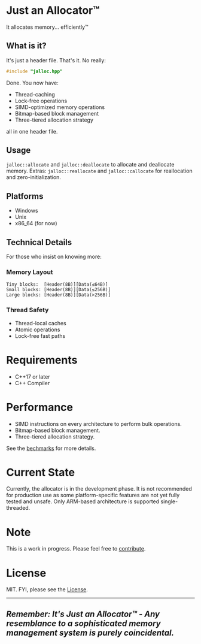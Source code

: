 # Just an Allocator™
It allocates memory... efficiently™

## What is it?
It's just a header file. That's it. No really:

```c++
#include "jalloc.hpp"
```
Done. You now have:
- Thread-caching
- Lock-free operations
- SIMD-optimized memory operations
- Bitmap-based block management
- Three-tiered allocation strategy

all in one header file.

## Usage
`jalloc::allocate` and `jalloc::deallocate` to allocate and deallocate memory. 
Extras: `jalloc::reallocate` and `jalloc::callocate` for reallocation and zero-initialization.

## Platforms
- Windows
- Unix
- x86_64 (for now)

## Technical Details
For those who insist on knowing more:

### Memory Layout
```
Tiny blocks:  [Header(8B)][Data(≤64B)]
Small blocks: [Header(8B)][Data(≤256B)]
Large blocks: [Header(8B)][Data(>256B)]
```

### Thread Safety
- Thread-local caches
- Atomic operations
- Lock-free fast paths

# Requirements
- C++17 or later
- C++ Compiler

# Performance
- SIMD instructions on every architecture to perform bulk operations.
- Bitmap-based block management.
- Three-tiered allocation strategy.

See the [bechmarks](benches/benchmark.md) for more details.

# Current State
Currently, the allocator is in the development phase. It is not recommended for production use as some platform-specific
features are not yet fully tested and unsafe. Only ARM-based architecture is supported single-threaded.

# Note
This is a work in progress. Please feel free to [contribute](.github/CONTRIBUTING.md).

# License
MIT. FYI, please see the [License](LICENSE).

---
*Remember: It's Just an Allocator™ - Any resemblance to a sophisticated memory management system is purely coincidental.*
---
